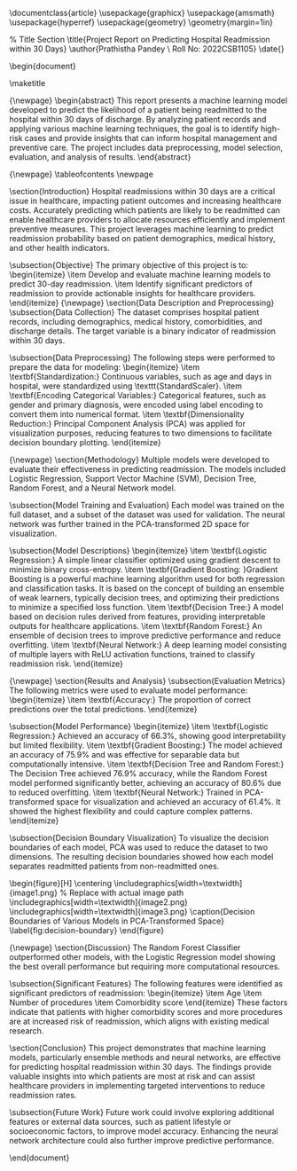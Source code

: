 \documentclass{article}
\usepackage{graphicx}
\usepackage{amsmath}
\usepackage{hyperref}
\usepackage{geometry}
\geometry{margin=1in}

% Title Section
\title{Project Report on Predicting Hospital Readmission within 30 Days}
\author{Prathistha Pandey \\ Roll No: 2022CSB1105}
\date{}

\begin{document}

\maketitle

{\newpage}
\begin{abstract}
This report presents a machine learning model developed to predict the likelihood of a patient being readmitted to the hospital within 30 days of discharge. By analyzing patient records and applying various machine learning techniques, the goal is to identify high-risk cases and provide insights that can inform hospital management and preventive care. The project includes data preprocessing, model selection, evaluation, and analysis of results.
\end{abstract}

{\newpage}
\tableofcontents
\newpage

\section{Introduction}
Hospital readmissions within 30 days are a critical issue in healthcare, impacting patient outcomes and increasing healthcare costs. Accurately predicting which patients are likely to be readmitted can enable healthcare providers to allocate resources efficiently and implement preventive measures. This project leverages machine learning to predict readmission probability based on patient demographics, medical history, and other health indicators.

\subsection{Objective}
The primary objective of this project is to:
\begin{itemize}
    \item Develop and evaluate machine learning models to predict 30-day readmission.
    \item Identify significant predictors of readmission to provide actionable insights for healthcare providers.
\end{itemize}
{\newpage}
\section{Data Description and Preprocessing}
\subsection{Data Collection}
The dataset comprises hospital patient records, including demographics, medical history, comorbidities, and discharge details. The target variable is a binary indicator of readmission within 30 days.

\subsection{Data Preprocessing}
The following steps were performed to prepare the data for modeling:
\begin{itemize}
    \item \textbf{Standardization:} Continuous variables, such as age and days in hospital, were standardized using \texttt{StandardScaler}.
    \item \textbf{Encoding Categorical Variables:} Categorical features, such as gender and primary diagnosis, were encoded using label encoding to convert them into numerical format.
    \item \textbf{Dimensionality Reduction:} Principal Component Analysis (PCA) was applied for visualization purposes, reducing features to two dimensions to facilitate decision boundary plotting.
\end{itemize}

{\newpage}
\section{Methodology}
Multiple models were developed to evaluate their effectiveness in predicting readmission. The models included Logistic Regression, Support Vector Machine (SVM), Decision Tree, Random Forest, and a Neural Network model. 

\subsection{Model Training and Evaluation}
Each model was trained on the full dataset, and a subset of the dataset was used for validation. The neural network was further trained in the PCA-transformed 2D space for visualization.

\subsection{Model Descriptions}
\begin{itemize}
    \item \textbf{Logistic Regression:} A simple linear classifier optimized using gradient descent to minimize binary cross-entropy.
    \item \textbf{Gradient Boosting: }Gradient Boosting is a powerful machine learning algorithm used for both regression and classification tasks. It is based on the concept of building an ensemble of weak learners, typically decision trees, and optimizing their predictions to minimize a specified loss function. 
    \item \textbf{Decision Tree:} A model based on decision rules derived from features, providing interpretable outputs for healthcare applications.
    \item \textbf{Random Forest:} An ensemble of decision trees to improve predictive performance and reduce overfitting.
    \item \textbf{Neural Network:} A deep learning model consisting of multiple layers with ReLU activation functions, trained to classify readmission risk.
\end{itemize}

{\newpage}
\section{Results and Analysis}
\subsection{Evaluation Metrics}
The following metrics were used to evaluate model performance:
\begin{itemize}
    \item \textbf{Accuracy:} The proportion of correct predictions over the total predictions.
\end{itemize}

\subsection{Model Performance}
\begin{itemize}
    \item \textbf{Logistic Regression:} Achieved an accuracy of 66.3\%, showing good interpretability but limited flexibility.
    \item \textbf{Gradient Boosting:} The model achieved an accuracy of 75.9\% and was effective for separable data but computationally intensive.
    \item \textbf{Decision Tree and Random Forest:} The Decision Tree achieved 76.9\% accuracy, while the Random Forest model performed significantly better, achieving an accuracy of 80.6\% due to reduced overfitting.
    \item \textbf{Neural Network:} Trained in PCA-transformed space for visualization and achieved an accuracy of 61.4\%. It showed the highest flexibility and could capture complex patterns.
\end{itemize}

\subsection{Decision Boundary Visualization}
To visualize the decision boundaries of each model, PCA was used to reduce the dataset to two dimensions. The resulting decision boundaries showed how each model separates readmitted patients from non-readmitted ones. 

\begin{figure}[H]
    \centering
    \includegraphics[width=\textwidth]{image1.png} % Replace with actual image path
    \includegraphics[width=\textwidth]{image2.png}
    \includegraphics[width=\textwidth]{image3.png}
    \caption{Decision Boundaries of Various Models in PCA-Transformed Space}
    \label{fig:decision-boundary}
\end{figure}

{\newpage}
\section{Discussion}
The Random Forest Classifier outperformed other models, with the Logistic Regression model showing the best overall performance but requiring more computational resources. 

\subsection{Significant Features}
The following features were identified as significant predictors of readmission:
\begin{itemize}
    \item Age
    \item Number of procedures
    \item Comorbidity score
\end{itemize}
These factors indicate that patients with higher comorbidity scores and more procedures are at increased risk of readmission, which aligns with existing medical research.

\section{Conclusion}
This project demonstrates that machine learning models, particularly ensemble methods and neural networks, are effective for predicting hospital readmission within 30 days. The findings provide valuable insights into which patients are most at risk and can assist healthcare providers in implementing targeted interventions to reduce readmission rates.

\subsection{Future Work}
Future work could involve exploring additional features or external data sources, such as patient lifestyle or socioeconomic factors, to improve model accuracy. Enhancing the neural network architecture could also further improve predictive performance.



\end{document}
